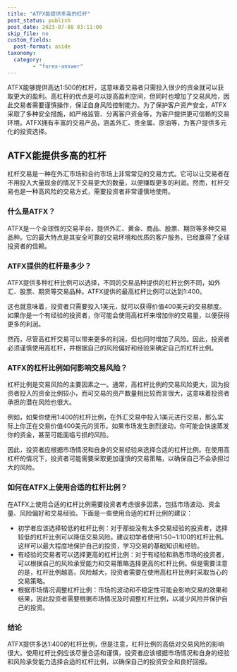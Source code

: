 ```yaml
---
title: "ATFX能提供多高的杠杆"
post_status: publish
post_date: 2023-07-08 03:11:00
skip_file: no
custom_fields: 
  post-format: aside
taxonomy:
  category:
        - "forex-answer"
---
```


ATFX能够提供高达1:500的杠杆，这意味着交易者只需投入很少的资金就可以获取更大的盈利。高杠杆的优点是可以提高盈利空间，但同时也增加了交易风险，因此交易者需要谨慎操作，保证自身风险控制能力。为了保护客户资产安全，ATFX采取了多种安全措施，如严格监管、分离客户资金等，为客户提供更可信赖的交易环境。ATFX拥有丰富的交易产品，涵盖外汇、贵金属、原油等，为客户提供多元化的投资选择。

## ATFX能提供多高的杠杆

杠杆交易是一种在外汇市场和合约市场上非常常见的交易方式。它可以让交易者在不用投入大量现金的情况下交易更大的数量，以便赚取更多的利润。然而，杠杆交易也是一种高风险的交易方式，需要投资者非常谨慎地使用。

### 什么是ATFX？

ATFX是一个全球性的交易平台，提供外汇、黄金、商品、股票、期货等多种交易品种。它的最大特点是其安全可靠的交易环境和优质的客户服务，已经赢得了全球投资者的信赖。

### ATFX提供的杠杆是多少？

ATFX提供多种杠杆比例可以选择，不同的交易品种提供的杠杆比例不同，如外汇、股票、期货等交易品种。ATFX提供的最高杠杆比例可以达到1:400。

这也就意味着，投资者只需要投入1美元，就可以获得价值400美元的交易额度。如果你是一个有经验的投资者，你可能会使用高杠杆来增加你的交易量，以便获得更多的利润。

然而，尽管高杠杆交易可以带来更多的利润，但也同时增加了风险。因此，投资者必须谨慎使用高杠杆，并根据自己的风险偏好和经验来确定自己的杠杆比例。

### ATFX的杠杆比例如何影响交易风险？

杠杆比例是交易风险的主要因素之一。通常，高杠杆比例的交易风险更大，因为投资者投入的资金比例较小，而可交易的资产数量相比较而言很大，这意味着投资者承担的潜在风险也很大。

例如，如果你使用1:400的杠杆比例，在外汇交易中投入1美元进行交易，那么实际上你正在交易价值400美元的货币。如果市场发生剧烈波动，你可能会快速蒸发你的资金，甚至可能面临亏损的风险。

因此，投资者应根据市场情况和自身的交易经验来选择合适的杠杆比例。在使用高杠杆的情况下，投资者可能需要采取更加谨慎的交易策略，以确保自己不会承担过大的风险。

### 如何在ATFX上使用合适的杠杆比例？

在ATFX上使用合适的杠杆比例需要投资者考虑很多因素，包括市场波动、资金量、风险偏好和交易经验。下面是一些使用合适的杠杆比例的建议：

- 初学者应该选择较低的杠杆比例：对于那些没有太多交易经验的投资者，选择较低的杠杆比例可以降低交易风险。建议初学者使用1:50~1:100的杠杆比例。这样可以最大程度地保护自己的投资，学习交易的基础知识和经验。
- 有经验的交易者可以选择更高的杠杆比例：对于有经验和熟悉市场的投资者，可以根据自己的风险承受能力和交易策略选择更高的杠杆比例。但是需要注意的是，杠杆比例越高，风险越大，投资者需要在使用高杠杆比例时采取当心的交易策略。
- 根据市场情况调整杠杆比例：市场的波动和不稳定性可能会影响交易的效果和结果，因此投资者需要根据市场情况及时调整杠杆比例，以减少风险并保护自己的投资。

### 结论

ATFX提供多达1:400的杠杆比例，但是注意，杠杆比例的高低对交易风险的影响很大。使用杠杆比例应该尽量合适和谨慎，投资者应该根据市场情况和自身的经验和风险承受能力选择合适的杠杆比例，以确保自己的投资安全和良好回报。
